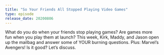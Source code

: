 ```yaml
---
title: "So Your Friends All Stopped Playing Video Games"
type: episode
release_date: 20200806
---
```

What do you do when your friends stop playing games? Are games more fun when you play them at launch? This week, Kirk, Maddy, and Jason open up the mailbag and answer some of YOUR burning questions. Plus: Marvel’s Avengers! Is it good? Let’s discuss.